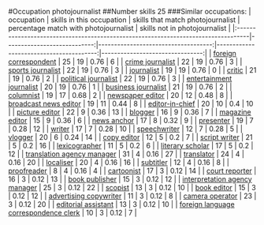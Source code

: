 #Occupation photojournalist
##Number skills 25
###Similar occupations:
| occupation                                                                        |   skills in this occupation |   skills that match photojournalist |   percentage match with photojournalist |   skills not in photojournalist |
|:----------------------------------------------------------------------------------|----------------------------:|------------------------------------:|----------------------------------------:|--------------------------------:|
| [foreign correspondent](foreign_correspondent.md)                                 |                          25 |                                  19 |                                    0.76 |                               6 |
| [crime journalist](crime_journalist.md)                                           |                          22 |                                  19 |                                    0.76 |                               3 |
| [sports journalist](sports_journalist.md)                                         |                          22 |                                  19 |                                    0.76 |                               3 |
| [journalist](journalist.md)                                                       |                          19 |                                  19 |                                    0.76 |                               0 |
| [critic](critic.md)                                                               |                          21 |                                  19 |                                    0.76 |                               2 |
| [political journalist](political_journalist.md)                                   |                          22 |                                  19 |                                    0.76 |                               3 |
| [entertainment journalist](entertainment_journalist.md)                           |                          20 |                                  19 |                                    0.76 |                               1 |
| [business journalist](business_journalist.md)                                     |                          21 |                                  19 |                                    0.76 |                               2 |
| [columnist](columnist.md)                                                         |                          19 |                                  17 |                                    0.68 |                               2 |
| [newspaper editor](newspaper_editor.md)                                           |                          20 |                                  12 |                                    0.48 |                               8 |
| [broadcast news editor](broadcast_news_editor.md)                                 |                          19 |                                  11 |                                    0.44 |                               8 |
| [editor-in-chief](editor-in-chief.md)                                             |                          20 |                                  10 |                                    0.4  |                              10 |
| [picture editor](picture_editor.md)                                               |                          22 |                                   9 |                                    0.36 |                              13 |
| [blogger](blogger.md)                                                             |                          16 |                                   9 |                                    0.36 |                               7 |
| [magazine editor](magazine_editor.md)                                             |                          15 |                                   9 |                                    0.36 |                               6 |
| [news anchor](news_anchor.md)                                                     |                          17 |                                   8 |                                    0.32 |                               9 |
| [presenter](presenter.md)                                                         |                          19 |                                   7 |                                    0.28 |                              12 |
| [writer](writer.md)                                                               |                          17 |                                   7 |                                    0.28 |                              10 |
| [speechwriter](speechwriter.md)                                                   |                          12 |                                   7 |                                    0.28 |                               5 |
| [vlogger](vlogger.md)                                                             |                          20 |                                   6 |                                    0.24 |                              14 |
| [copy editor](copy_editor.md)                                                     |                          12 |                                   5 |                                    0.2  |                               7 |
| [script writer](script_writer.md)                                                 |                          21 |                                   5 |                                    0.2  |                              16 |
| [lexicographer](lexicographer.md)                                                 |                          11 |                                   5 |                                    0.2  |                               6 |
| [literary scholar](literary_scholar.md)                                           |                          17 |                                   5 |                                    0.2  |                              12 |
| [translation agency manager](translation_agency_manager.md)                       |                          31 |                                   4 |                                    0.16 |                              27 |
| [translator](translator.md)                                                       |                          24 |                                   4 |                                    0.16 |                              20 |
| [localiser](localiser.md)                                                         |                          20 |                                   4 |                                    0.16 |                              16 |
| [subtitler](subtitler.md)                                                         |                          12 |                                   4 |                                    0.16 |                               8 |
| [proofreader](proofreader.md)                                                     |                           8 |                                   4 |                                    0.16 |                               4 |
| [cartoonist](cartoonist.md)                                                       |                          17 |                                   3 |                                    0.12 |                              14 |
| [court reporter](court_reporter.md)                                               |                          16 |                                   3 |                                    0.12 |                              13 |
| [book publisher](book_publisher.md)                                               |                          15 |                                   3 |                                    0.12 |                              12 |
| [interpretation agency manager](interpretation_agency_manager.md)                 |                          25 |                                   3 |                                    0.12 |                              22 |
| [scopist](scopist.md)                                                             |                          13 |                                   3 |                                    0.12 |                              10 |
| [book editor](book_editor.md)                                                     |                          15 |                                   3 |                                    0.12 |                              12 |
| [advertising copywriter](advertising_copywriter.md)                               |                          11 |                                   3 |                                    0.12 |                               8 |
| [camera operator](camera_operator.md)                                             |                          23 |                                   3 |                                    0.12 |                              20 |
| [editorial assistant](editorial_assistant.md)                                     |                          13 |                                   3 |                                    0.12 |                              10 |
| [foreign language correspondence clerk](foreign_language_correspondence_clerk.md) |                          10 |                                   3 |                                    0.12 |                               7 |
